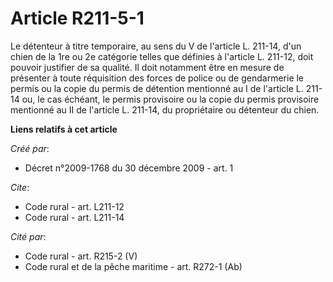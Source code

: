 # Article R211-5-1

Le détenteur à titre temporaire, au sens du V de l'article L. 211-14, d'un chien de la 1re ou 2e catégorie telles que
définies à l'article L. 211-12, doit pouvoir justifier de sa qualité. Il doit notamment être en mesure de présenter à toute
réquisition des forces de police ou de gendarmerie le permis ou la copie du permis de détention mentionné au I de l'article
L. 211-14 ou, le cas échéant, le permis provisoire ou la copie du permis provisoire mentionné au II de l'article L. 211-14,
du propriétaire ou détenteur du chien.

**Liens relatifs à cet article**

_Créé par_:

  - Décret n°2009-1768 du 30 décembre 2009 - art. 1

_Cite_:

  - Code rural - art. L211-12
  - Code rural - art. L211-14

_Cité par_:

  - Code rural - art. R215-2 (V)
  - Code rural et de la pêche maritime - art. R272-1 (Ab)
